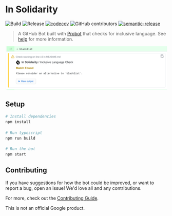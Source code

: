 # In Solidarity

![Build](https://github.com/jpoehnelt/in-solidarity-bot/workflows/Build/badge.svg)
![Release](https://github.com/jpoehnelt/in-solidarity-bot/workflows/Release/badge.svg)
[![codecov](https://codecov.io/gh/jpoehnelt/in-solidarity-bot/branch/master/graph/badge.svg)](https://codecov.io/gh/jpoehnelt/in-solidarity-bot)
![GitHub contributors](https://img.shields.io/github/contributors/jpoehnelt/in-solidarity-bot?color=green)
[![semantic-release](https://img.shields.io/badge/%20%20%F0%9F%93%A6%F0%9F%9A%80-semantic--release-e10079.svg)](https://github.com/semantic-release/semantic-release)

> A GitHub Bot built with [Probot](https://github.com/probot/probot) that checks for inclusive language. See [help](./static/HELP.md) for more information.

![](./static/screenshot.png)

## Setup

```sh
# Install dependencies
npm install

# Run typescript
npm run build

# Run the bot
npm start
```

## Contributing

If you have suggestions for how the bot could be improved, or want to report a bug, open an issue! We'd love all and any contributions.

For more, check out the [Contributing Guide](CONTRIBUTING.md).

This is not an official Google product.
